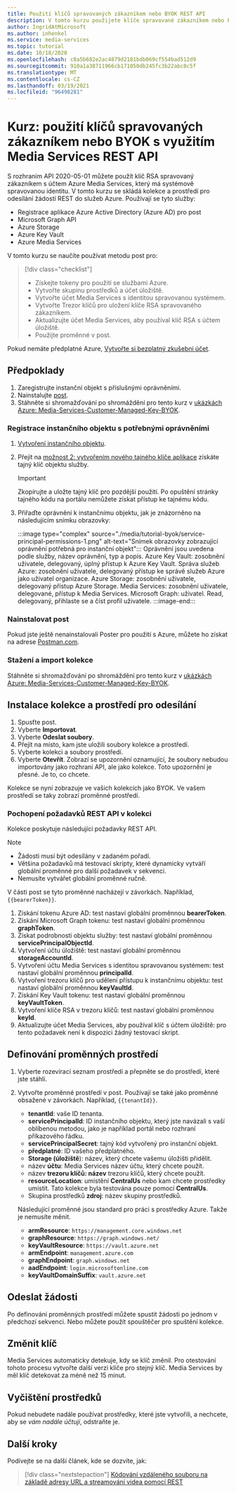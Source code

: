 ```yaml
---
title: Použití klíčů spravovaných zákazníkem nebo BYOK REST API
description: V tomto kurzu použijete klíče spravované zákazníkem nebo Přineste vlastní klíč (BYOK) s účtem úložiště Azure Media Services.
author: IngridAtMicrosoft
ms.author: inhenkel
ms.service: media-services
ms.topic: tutorial
ms.date: 10/18/2020
ms.openlocfilehash: c8a5b682e2ac4879d2181bdb069cf554bad512d9
ms.sourcegitcommit: 910a1a38711966cb171050db245fc3b22abc8c5f
ms.translationtype: MT
ms.contentlocale: cs-CZ
ms.lasthandoff: 03/19/2021
ms.locfileid: "96498281"
---
```

# <a name="tutorial-use-customer-managed-keys-or-byok-with-media-services-rest-api"></a>Kurz: použití klíčů spravovaných zákazníkem nebo BYOK s využitím Media Services REST API

S rozhraním API 2020-05-01 můžete použít klíč RSA spravovaný zákazníkem s účtem Azure Media Services, který má systémově spravovanou identitu. V tomto kurzu se skládá kolekce a prostředí pro odesílání žádostí REST do služeb Azure. Používají se tyto služby:

- Registrace aplikace Azure Active Directory (Azure AD) pro post
- Microsoft Graph API
- Azure Storage
- Azure Key Vault
- Azure Media Services

V tomto kurzu se naučíte používat metodu post pro:

> [!div class="checklist"]
> - Získejte tokeny pro použití se službami Azure.
> - Vytvořte skupinu prostředků a účet úložiště.
> - Vytvořte účet Media Services s identitou spravovanou systémem.
> - Vytvořte Trezor klíčů pro uložení klíče RSA spravovaného zákazníkem.
> - Aktualizujte účet Media Services, aby používal klíč RSA s účtem úložiště.
> - Použijte proměnné v post.

Pokud nemáte předplatné Azure, [Vytvořte si bezplatný zkušební účet](https://azure.microsoft.com/free/).

## <a name="prerequisites"></a>Předpoklady

1. Zaregistrujte instanční objekt s příslušnými oprávněními.
1. Nainstalujte [post](https://www.postman.com).
1. Stáhněte si shromažďování po shromáždění pro tento kurz v [ukázkách Azure: Media-Services-Customer-Managed-Key-BYOK](https://github.com/Azure-Samples/media-services-customer-managed-keys-byok).

### <a name="register-a-service-principal-with-the-needed-permissions"></a>Registrace instančního objektu s potřebnými oprávněními

1. [Vytvoření instančního objektu](../../active-directory/develop/howto-create-service-principal-portal.md).
1. Přejít na [možnost 2: vytvořením nového tajného klíče aplikace](../../active-directory/develop/howto-create-service-principal-portal.md#authentication-two-options) získáte tajný klíč objektu služby.

   > [!IMPORTANT]
   >Zkopírujte a uložte tajný klíč pro pozdější použití. Po opuštění stránky tajného kódu na portálu nemůžete získat přístup ke tajnému kódu.

1. Přiřaďte oprávnění k instančnímu objektu, jak je znázorněno na následujícím snímku obrazovky:

   :::image type="complex" source="./media/tutorial-byok/service-principal-permissions-1.png" alt-text="Snímek obrazovky zobrazující oprávnění potřebná pro instanční objekt":::
   Oprávnění jsou uvedena podle služby, název oprávnění, typ a popis. Azure Key Vault: zosobnění uživatele, delegovaný, úplný přístup k Azure Key Vault. Správa služeb Azure: zosobnění uživatele, delegovaný přístup ke správě služeb Azure jako uživatel organizace. Azure Storage: zosobnění uživatele, delegovaný přístup Azure Storage. Media Services: zosobnění uživatele, delegované, přístup k Media Services. Microsoft Graph: uživatel. Read, delegovaný, přihlaste se a číst profil uživatele.
   :::image-end:::

### <a name="install-postman"></a>Nainstalovat post

Pokud jste ještě nenainstalovali Poster pro použití s Azure, můžete ho získat na adrese [Postman.com](https://www.postman.com/).

### <a name="download-and-import-the-collection"></a>Stažení a import kolekce

Stáhněte si shromažďování po shromáždění pro tento kurz v [ukázkách Azure: Media-Services-Customer-Managed-Key-BYOK](https://github.com/Azure-Samples/media-services-customer-managed-keys-byok).

## <a name="install-the-postman-collection-and-environment"></a>Instalace kolekce a prostředí pro odesílání

1. Spusťte post.
1. Vyberte **Importovat**.
1. Vyberte **Odeslat soubory**.
1. Přejít na místo, kam jste uložili soubory kolekce a prostředí.
1. Vyberte kolekci a soubory prostředí.
1. Vyberte **Otevřít**. Zobrazí se upozornění oznamující, že soubory nebudou importovány jako rozhraní API, ale jako kolekce. Toto upozornění je přesné. Je to, co chcete.

Kolekce se nyní zobrazuje ve vašich kolekcích jako BYOK. Ve vašem prostředí se taky zobrazí proměnné prostředí.

### <a name="understand-the-rest-api-requests-in-the-collection"></a>Pochopení požadavků REST API v kolekci

Kolekce poskytuje následující požadavky REST API.

> [!NOTE]
>
>- Žádosti musí být odesílány v zadaném pořadí.
>- Většina požadavků má testovací skripty, které dynamicky vytváří globální proměnné pro další požadavek v sekvenci.
>- Nemusíte vytvářet globální proměnné ručně.

V části post se tyto proměnné nacházejí v závorkách. Například, `{{bearerToken}}`.

1. Získání tokenu Azure AD: test nastaví globální proměnnou **bearerToken**.
2. Získání Microsoft Graph tokenu: test nastaví globální proměnnou **graphToken**.
3. Získat podrobnosti objektu služby: test nastaví globální proměnnou **servicePrincipalObjectId**.
4. Vytvoření účtu úložiště: test nastaví globální proměnnou **storageAccountId**.
5. Vytvoření účtu Media Services s identitou spravovanou systémem: test nastaví globální proměnnou **principalId**.
6. Vytvoření trezoru klíčů pro udělení přístupu k instančnímu objektu: test nastaví globální proměnnou **keyVaultId**.
7. Získání Key Vault tokenu: test nastaví globální proměnnou **keyVaultToken**.
8. Vytvoření klíče RSA v trezoru klíčů: test nastaví globální proměnnou **keyId**.
9. Aktualizujte účet Media Services, aby používal klíč s účtem úložiště: pro tento požadavek není k dispozici žádný testovací skript.

## <a name="define-environment-variables"></a>Definování proměnných prostředí

1. Vyberte rozevírací seznam prostředí a přepněte se do prostředí, které jste stáhli.
1. Vytvořte proměnné prostředí v post. Používají se také jako proměnné obsažené v závorkách. Například, `{{tenantId}}`.

    - **tenantId**: vaše ID tenanta.
    - **servicePrincipalId**: ID instančního objektu, který jste navázali s vaší oblíbenou metodou, jako je například portál nebo rozhraní příkazového řádku.
    - **servicePrincipalSecret**: tajný kód vytvořený pro instanční objekt.
    - **předplatné**: ID vašeho předplatného.
    - **Storage (úložiště**): název, který chcete vašemu úložišti přidělit.
    - název **účtu**: Media Services název účtu, který chcete použít.
    - název **trezoru klíčů: název** trezoru klíčů, který chcete použít.
    - **resourceLocation**: umístění **CentralUs** nebo kam chcete prostředky umístit. Tato kolekce byla testována pouze pomocí **CentralUs**.
    - Skupina prostředků **zdroj**: název skupiny prostředků.

    Následující proměnné jsou standard pro práci s prostředky Azure. Takže je nemusíte měnit.

    - **armResource**: `https://management.core.windows.net`
    - **graphResource**: `https://graph.windows.net/`
    - **keyVaultResource**: `https://vault.azure.net`
    - **armEndpoint**: `management.azure.com`
    - **graphEndpoint**: `graph.windows.net`
    - **aadEndpoint**: `login.microsoftonline.com`
    - **keyVaultDomainSuffix**: `vault.azure.net`

## <a name="send-the-requests"></a>Odeslat žádosti

Po definování proměnných prostředí můžete spustit žádosti po jednom v předchozí sekvenci. Nebo můžete použít spouštěčer pro spuštění kolekce.

## <a name="change-the-key"></a>Změnit klíč

Media Services automaticky detekuje, kdy se klíč změnil. Pro otestování tohoto procesu vytvořte další verzi klíče pro stejný klíč. Media Services by měl klíč detekovat za méně než 15 minut.

## <a name="clean-up-resources"></a>Vyčištění prostředků

Pokud nebudete nadále používat prostředky, které jste vytvořili, a nechcete, aby se *vám nadále účtují*, odstraňte je.

## <a name="next-steps"></a>Další kroky

Podívejte se na další článek, kde se dozvíte, jak:
> [!div class="nextstepaction"]
> [Kódování vzdáleného souboru na základě adresy URL a streamování videa pomocí REST](stream-files-tutorial-with-rest.md)